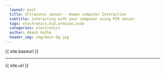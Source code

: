 ```yaml
---
  layout: post
  title: Ultrasonic sensor - Human computer Interaction
  subtitle: interacting with your computer using PIR sensor
  tags: electronics,hid,arduino,vusb
  categories: electronics
  author: Akash Gutha
  header_img: img/main-bg.jpg
---
```


{{ site.baseurl }}
<hr />
{{ site.url }}
